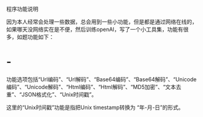 程序功能说明

因为本人经常会处理一些数据，总会用到一些小功能，但是都是通过网络在线的，如果哪天没网络实在是不便，然后训练openAI，写了一个小工具集，功能有很多，如题功能如下：


# -
功能选项包括“Url编码”、“Url解码”、“Base64编码”、“Base64解码”、“Unicode编码”、“Unicode解码”、“Html编码”、“Html解码”、“MD5加密”、“文本去重”、“JSON格式化”、“Unix时间戳”。



这里的“Unix时间戳”功能是指把Unix timestamp转换为 “年-月-日”的形式。


